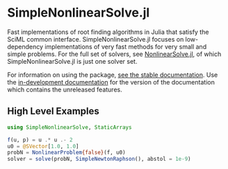 # SimpleNonlinearSolve.jl

Fast implementations of root finding algorithms in Julia that satisfy the SciML common interface.
SimpleNonlinearSolve.jl focuses on low-dependency implementations of very fast methods for
very small and simple problems. For the full set of solvers, see
[NonlinearSolve.jl](https://github.com/SciML/NonlinearSolve.jl), of which
SimpleNonlinearSolve.jl is just one solver set.

For information on using the package,
[see the stable documentation](https://docs.sciml.ai/NonlinearSolve/stable/). Use the
[in-development documentation](https://docs.sciml.ai/NonlinearSolve/dev/) for the version of
the documentation which contains the unreleased features.

## High Level Examples

```julia
using SimpleNonlinearSolve, StaticArrays

f(u, p) = u .* u .- 2
u0 = @SVector[1.0, 1.0]
probN = NonlinearProblem{false}(f, u0)
solver = solve(probN, SimpleNewtonRaphson(), abstol = 1e-9)
```
